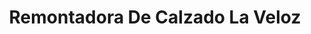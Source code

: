 ---
title: "Remontadora De Calzado La Veloz"
url: /bogota-d-c/remontadora-de-calzado-la-veloz/
shop: zapatos
---